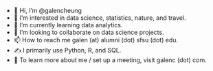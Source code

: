 - 👋 Hi, I’m @galencheung
- 👀 I’m interested in data science, statistics, nature, and travel.
- 🌱 I’m currently learning data analytics.
- 💞️ I’m looking to collaborate on data science projects.
- 📫 How to reach me galen (at) alumni (dot) sfsu (dot) edu.
- ✍️ I primarily use Python, R, and SQL.
- 📖 To learn more about me / set up a meeting, visit galenc (dot) com.

<!---
galencheung/galencheung is a ✨ special ✨ repository because its `README.md` (this file) appears on your GitHub profile.
You can click the Preview link to take a look at your changes.
--->
